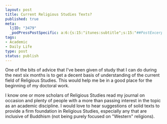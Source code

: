 ```yaml
--- 
layout: post
title: Current Religious Studies Texts?
published: true
meta: 
  ljID: "3479"
  _podPressPostSpecific: a:6:{s:15:"itunes:subtitle";s:15:"##PostExcerpt##";s:14:"itunes:summary";s:15:"##PostExcerpt##";s:15:"itunes:keywords";s:17:"##WordPressCats##";s:13:"itunes:author";s:10:"##Global##";s:15:"itunes:explicit";s:2:"No";s:12:"itunes:block";s:2:"No";}
tags: 
- Academic
- Daily Life
type: post
status: publish
---
```

One of the bits of advice that I've been given of study that I can do during the next six months is to get a decent basis of understanding of the current field of Religious Studies. This would help me be in a good place for the beginning of my doctoral work.

I know one or more scholars of Religious Studies read my journal on occasion and plenty of people with a more than passing interest in the topic as an academic discipline. I would love to hear suggestions of solid texts to provide a firm foundation in Religious Studies, especially any that are inclusive of Buddhism (not being purely focused on "Western" religions).

